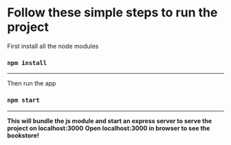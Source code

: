 # Follow these simple steps to run the project

First install all the node modules

### `npm install`

---

Then run the app

### `npm start`

---

**This will bundle the js module and start an express server to serve the project on localhost:3000**
**Open localhost:3000 in browser to see the bookstore!**
